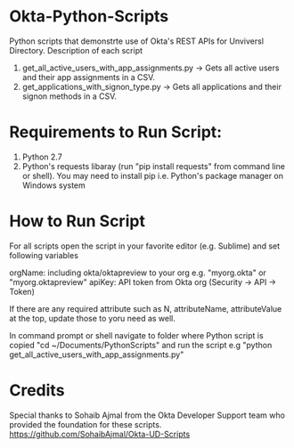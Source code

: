 # Okta-Python-Scripts
Python scripts that demonstrte use of Okta's REST APIs for Unviversl Directory. Description of each script

1) get_all_active_users_with_app_assignments.py -> Gets all active users and their app assignments in a CSV.
2) get_applications_with_signon_type.py -> Gets all applications and their signon methods in a CSV.

# Requirements to Run Script:

1) Python 2.7
2) Python's requests libaray (run "pip install requests" from command line or shell). You may need to install pip i.e. Python's package
manager on Windows system


# How to Run Script

For all scripts open the script in your favorite editor (e.g. Sublime) and set following variables

orgName: including okta/oktapreview to your org e.g. "myorg.okta" or "myorg.oktapreview"
apiKey: API token from Okta org (Security -> API -> Token)

If there are any required attribute such as N, attributeName, attributeValue at the top, update 
those to yoru need as well.

In command prompt or shell navigate to folder where Python script is copied "cd ~/Documents/PythonScripts" and run the script e.g
"python get_all_active_users_with_app_assignments.py"


# Credits

Special thanks to Sohaib Ajmal from the Okta Developer Support team who provided the foundation for these scripts.
https://github.com/SohaibAjmal/Okta-UD-Scripts
